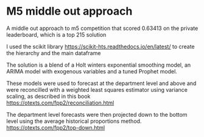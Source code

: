 # M5 middle out approach
A middle out approach to m5 competition that scored 0.63413 on the private leaderboard, which is a top 215 solution

I used the scikit library https://scikit-hts.readthedocs.io/en/latest/ to create the hierarchy and the main dataframe

The solution is a blend of a Holt winters exponential smoothing model, an ARIMA model with exogenous variables and a tuned Prophet model.

These models were used to forecast at the department level and above and were reconcilled with a weighted least squares estimator using variance scaling, as described in this book https://otexts.com/fpp2/reconciliation.html

The department level forecasts were then projected down to the bottom level using the average historical proportions method. https://otexts.com/fpp2/top-down.html
